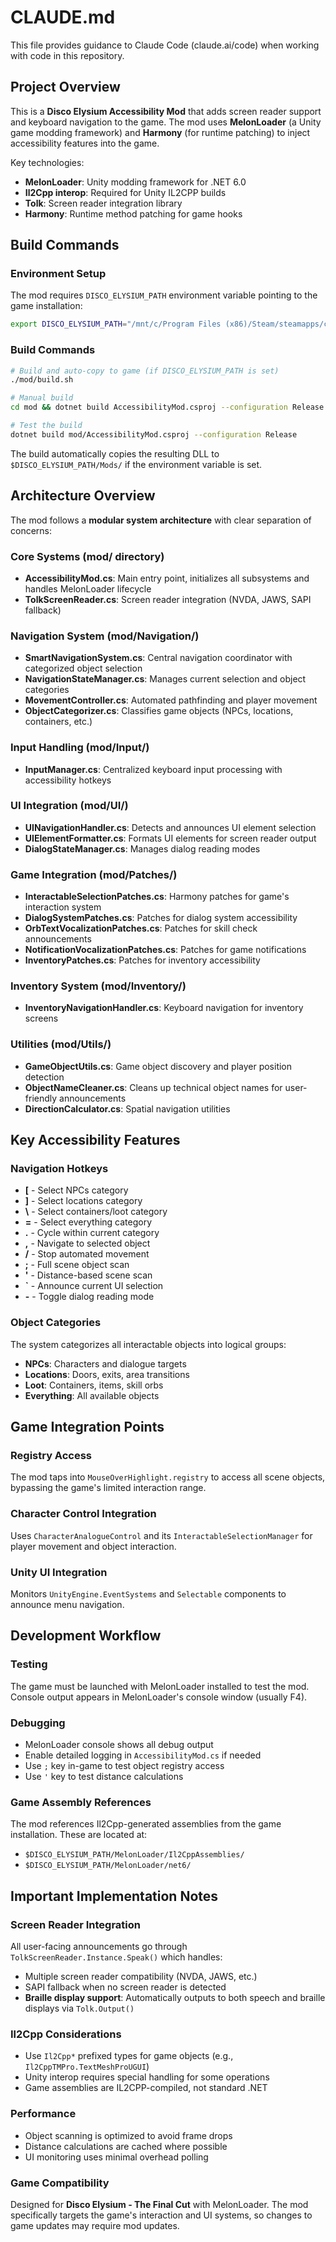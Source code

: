 # CLAUDE.md

This file provides guidance to Claude Code (claude.ai/code) when working with code in this repository.

## Project Overview

This is a **Disco Elysium Accessibility Mod** that adds screen reader support and keyboard navigation to the game. The mod uses **MelonLoader** (a Unity game modding framework) and **Harmony** (for runtime patching) to inject accessibility features into the game.

Key technologies:
- **MelonLoader**: Unity modding framework for .NET 6.0
- **Il2Cpp interop**: Required for Unity IL2CPP builds
- **Tolk**: Screen reader integration library
- **Harmony**: Runtime method patching for game hooks

## Build Commands

### Environment Setup
The mod requires `DISCO_ELYSIUM_PATH` environment variable pointing to the game installation:
```bash
export DISCO_ELYSIUM_PATH="/mnt/c/Program Files (x86)/Steam/steamapps/common/Disco Elysium"
```

### Build Commands
```bash
# Build and auto-copy to game (if DISCO_ELYSIUM_PATH is set)
./mod/build.sh

# Manual build
cd mod && dotnet build AccessibilityMod.csproj --configuration Release

# Test the build
dotnet build mod/AccessibilityMod.csproj --configuration Release
```

The build automatically copies the resulting DLL to `$DISCO_ELYSIUM_PATH/Mods/` if the environment variable is set.

## Architecture Overview

The mod follows a **modular system architecture** with clear separation of concerns:

### Core Systems (mod/ directory)
- **AccessibilityMod.cs**: Main entry point, initializes all subsystems and handles MelonLoader lifecycle
- **TolkScreenReader.cs**: Screen reader integration (NVDA, JAWS, SAPI fallback)

### Navigation System (mod/Navigation/)
- **SmartNavigationSystem.cs**: Central navigation coordinator with categorized object selection
- **NavigationStateManager.cs**: Manages current selection and object categories  
- **MovementController.cs**: Automated pathfinding and player movement
- **ObjectCategorizer.cs**: Classifies game objects (NPCs, locations, containers, etc.)

### Input Handling (mod/Input/)
- **InputManager.cs**: Centralized keyboard input processing with accessibility hotkeys

### UI Integration (mod/UI/)
- **UINavigationHandler.cs**: Detects and announces UI element selection
- **UIElementFormatter.cs**: Formats UI elements for screen reader output
- **DialogStateManager.cs**: Manages dialog reading modes

### Game Integration (mod/Patches/)
- **InteractableSelectionPatches.cs**: Harmony patches for game's interaction system
- **DialogSystemPatches.cs**: Patches for dialog system accessibility
- **OrbTextVocalizationPatches.cs**: Patches for skill check announcements
- **NotificationVocalizationPatches.cs**: Patches for game notifications
- **InventoryPatches.cs**: Patches for inventory accessibility

### Inventory System (mod/Inventory/)
- **InventoryNavigationHandler.cs**: Keyboard navigation for inventory screens

### Utilities (mod/Utils/)
- **GameObjectUtils.cs**: Game object discovery and player position detection
- **ObjectNameCleaner.cs**: Cleans up technical object names for user-friendly announcements
- **DirectionCalculator.cs**: Spatial navigation utilities

## Key Accessibility Features

### Navigation Hotkeys
- **[** - Select NPCs category
- **]** - Select locations category  
- **\\** - Select containers/loot category
- **=** - Select everything category
- **.** - Cycle within current category
- **,** - Navigate to selected object
- **/** - Stop automated movement
- **;** - Full scene object scan
- **'** - Distance-based scene scan
- **`** - Announce current UI selection
- **-** - Toggle dialog reading mode

### Object Categories
The system categorizes all interactable objects into logical groups:
- **NPCs**: Characters and dialogue targets
- **Locations**: Doors, exits, area transitions
- **Loot**: Containers, items, skill orbs
- **Everything**: All available objects

## Game Integration Points

### Registry Access
The mod taps into `MouseOverHighlight.registry` to access all scene objects, bypassing the game's limited interaction range.

### Character Control Integration  
Uses `CharacterAnalogueControl` and its `InteractableSelectionManager` for player movement and object interaction.

### Unity UI Integration
Monitors `UnityEngine.EventSystems` and `Selectable` components to announce menu navigation.

## Development Workflow

### Testing
The game must be launched with MelonLoader installed to test the mod. Console output appears in MelonLoader's console window (usually F4).

### Debugging
- MelonLoader console shows all debug output
- Enable detailed logging in `AccessibilityMod.cs` if needed
- Use `;` key in-game to test object registry access
- Use `'` key to test distance calculations

### Game Assembly References
The mod references Il2Cpp-generated assemblies from the game installation. These are located at:
- `$DISCO_ELYSIUM_PATH/MelonLoader/Il2CppAssemblies/`
- `$DISCO_ELYSIUM_PATH/MelonLoader/net6/`

## Important Implementation Notes

### Screen Reader Integration
All user-facing announcements go through `TolkScreenReader.Instance.Speak()` which handles:
- Multiple screen reader compatibility (NVDA, JAWS, etc.)
- SAPI fallback when no screen reader is detected
- **Braille display support**: Automatically outputs to both speech and braille displays via `Tolk.Output()`

### Il2Cpp Considerations
- Use `Il2Cpp*` prefixed types for game objects (e.g., `Il2CppTMPro.TextMeshProUGUI`)
- Unity interop requires special handling for some operations
- Game assemblies are IL2CPP-compiled, not standard .NET

### Performance
- Object scanning is optimized to avoid frame drops
- Distance calculations are cached where possible  
- UI monitoring uses minimal overhead polling

### Game Compatibility
Designed for **Disco Elysium - The Final Cut** with MelonLoader. The mod specifically targets the game's interaction and UI systems, so changes to game updates may require mod updates.
